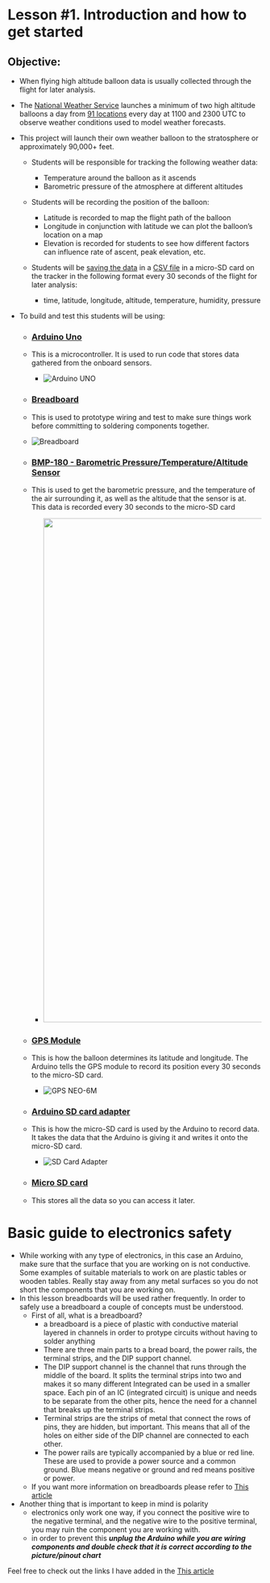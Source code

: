 # Lesson #1. Introduction and how to get started


## Objective:

- When flying high altitude balloon data is usually collected through the flight for later analysis. 
- The [National Weather Service](https://www.weather.gov/chs/upperair) launches a minimum of two high altitude balloons a day from [91 locations](https://www.weather.gov/upperair/nws_upper) every day at 1100 and 2300 UTC to observe weather conditions used to model weather forecasts.
- This project will launch their own weather balloon to the stratosphere or approximately 90,000+ feet.
  - Students will be responsible for tracking the following weather data:
    - Temperature around the balloon as it ascends 
    - Barometric pressure of the atmosphere at different altitudes 

  - Students will be recording the position of the balloon:
    - Latitude is recorded to map the flight path of the balloon
    - Longitude in conjunction with latitude we can plot the balloon’s location on a map 
    - Elevation is recorded for students to see how different factors can influence rate of ascent, peak elevation, etc. 
  - Students will be [saving the data](https://create.arduino.cc/projecthub/electropeak/sd-card-module-with-arduino-how-to-read-write-data-37f390) in a [CSV file](https://en.wikipedia.org/wiki/Comma-separated_values) in a micro-SD card on the tracker in the following format every 30 seconds of the flight for later analysis:
    - time, latitude, longitude, altitude, temperature, humidity, pressure
  
- To build and test this students will be using:
  - ### [Arduino Uno](https://store.arduino.cc/products/arduino-uno-rev3)
  - This is a microcontroller. It is used to run code that stores data gathered from the onboard sensors.
    - ![Arduino UNO](https://github.com/StateFarm-STEM/pyinthesky/blob/main/lesson1/photos/arduino_uno.jpg)
  - ### [Breadboard](https://learn.sparkfun.com/tutorials/how-to-use-a-breadboard/all)
  -  This is used to prototype wiring and test to make sure things work before committing to soldering components together.
    - ![Breadboard](https://github.com/StateFarm-STEM/pyinthesky/blob/main/lesson1/photos/breadboard.jpg)
  - ### [BMP-180 - Barometric Pressure/Temperature/Altitude Sensor](https://www.adafruit.com/product/1603)
  - This is used to get the barometric pressure, and the temperature of the air surrounding it, as well as the altitude that the sensor is at. This data is recorded every 30 seconds to the micro-SD card
    - <img src="https://github.com/StateFarm-STEM/pyinthesky/blob/main/lesson1/photos/BMP_both.jpg" width="1000" >
  - ### [GPS Module](https://www.u-blox.com/en/product/neo-6-series)
  - This is how the balloon determines its latitude and longitude. The Arduino tells the GPS module to record its position every 30 seconds to the micro-SD card.
    - ![GPS NEO-6M](https://github.com/StateFarm-STEM/pyinthesky/blob/main/lesson1/photos/GPS_NEO-6M.JPG)
  - ### [Arduino SD card adapter](https://electropeak.com/micro-sd-tf-card-adapter-module)
  - This is how the micro-SD card is used by the Arduino to record data. It takes the data that the Arduino is giving it and writes it onto the micro-SD card.
    - ![SD Card Adapter](https://github.com/StateFarm-STEM/pyinthesky/blob/main/lesson1/photos/sd_card_module.jpg)
    
  - ### [Micro SD card](https://en.wikipedia.org/wiki/SD_card)
  - This stores all the data so you can access it later. 
  
  
# Basic guide to electronics safety 
 - While working with any type of electronics, in this case an Arduino, make sure that the surface that you are working on is not conductive. Some examples of suitable materials to work on are plastic tables or wooden tables. Really stay away from any metal surfaces so you do not short the components that you are working on.
 - In this lesson breadboards will be used rather frequently. In order to safely use a breadboard a couple of concepts must be understood. 
    - First of all, what is a breadboard?
      - a breadboard is a piece of plastic with conductive material layered in channels in order to protype circuits without having to solder anything
      - There are three main parts to a bread board, the power rails, the terminal strips, and the DIP support channel.
      - The DIP support channel is the channel that runs through the middle of the board. It splits the terminal strips into two and makes it so many different Integrated can be used in a smaller space. Each pin of an IC (integrated circuit) is unique and needs to be separate from the other pits, hence the need for a channel that breaks up the terminal strips. 
      - Terminal strips are the strips of metal that connect the rows of pins, they are hidden, but important. This means that all of the holes on either side of the DIP channel are connected to each other. 
      - The power rails are typically accompanied by a blue or red line. These are used to provide a power source and a common ground. Blue means negative or ground and red means positive or power.
    - If you want more information on breadboards please refer to <a href=https://learn.sparkfun.com/tutorials/how-to-use-a-breadboard/all title="How to Use a Breadboard">This article</a>
  - Another thing that is important to keep in mind is polarity
     - electronics only work one way, if you connect the positive wire to the negative terminal, and the negative wire to the positive terminal, you may ruin the component you are working with.
     - in order to prevent this ***unplug the Arduino while you are wiring components and double check that it is correct according to the picture/pinout chart***
     
         
Feel free to check out the links I have added in the <a href=https://github.com/StateFarm-STEM/pyinthesky/blob/main/resources.md title="Resource Page"> This article</a>

